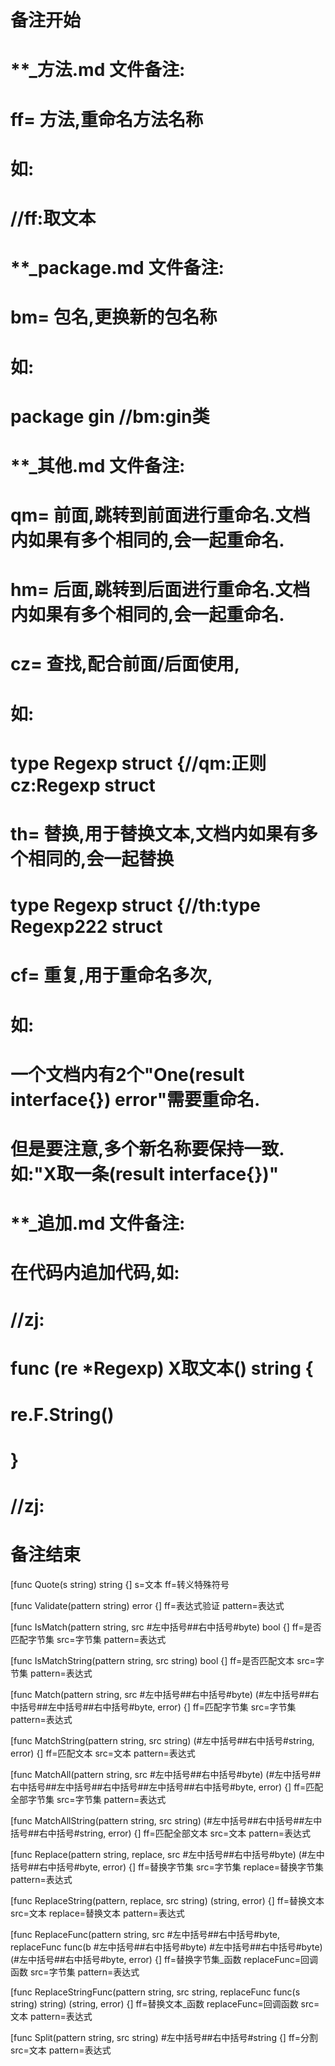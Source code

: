 # 备注开始
# **_方法.md 文件备注:
# ff= 方法,重命名方法名称
# 如:
# //ff:取文本

# **_package.md 文件备注:
# bm= 包名,更换新的包名称 
# 如: 
# package gin //bm:gin类

# **_其他.md 文件备注:
# qm= 前面,跳转到前面进行重命名.文档内如果有多个相同的,会一起重命名.
# hm= 后面,跳转到后面进行重命名.文档内如果有多个相同的,会一起重命名.
# cz= 查找,配合前面/后面使用,
# 如:
# type Regexp struct {//qm:正则 cz:Regexp struct
#
# th= 替换,用于替换文本,文档内如果有多个相同的,会一起替换
# type Regexp struct {//th:type Regexp222 struct
#
# cf= 重复,用于重命名多次,
# 如: 
# 一个文档内有2个"One(result interface{}) error"需要重命名.
# 但是要注意,多个新名称要保持一致. 如:"X取一条(result interface{})"

# **_追加.md 文件备注:
# 在代码内追加代码,如:
# //zj:
# func (re *Regexp) X取文本() string { 
#    re.F.String()
# }
# //zj:
# 备注结束

[func Quote(s string) string {]
s=文本
ff=转义特殊符号

[func Validate(pattern string) error {]
ff=表达式验证
pattern=表达式

[func IsMatch(pattern string, src #左中括号##右中括号#byte) bool {]
ff=是否匹配字节集
src=字节集
pattern=表达式

[func IsMatchString(pattern string, src string) bool {]
ff=是否匹配文本
src=字节集
pattern=表达式

[func Match(pattern string, src #左中括号##右中括号#byte) (#左中括号##右中括号##左中括号##右中括号#byte, error) {]
ff=匹配字节集
src=字节集
pattern=表达式

[func MatchString(pattern string, src string) (#左中括号##右中括号#string, error) {]
ff=匹配文本
src=文本
pattern=表达式

[func MatchAll(pattern string, src #左中括号##右中括号#byte) (#左中括号##右中括号##左中括号##右中括号##左中括号##右中括号#byte, error) {]
ff=匹配全部字节集
src=字节集
pattern=表达式

[func MatchAllString(pattern string, src string) (#左中括号##右中括号##左中括号##右中括号#string, error) {]
ff=匹配全部文本
src=文本
pattern=表达式

[func Replace(pattern string, replace, src #左中括号##右中括号#byte) (#左中括号##右中括号#byte, error) {]
ff=替换字节集
src=字节集
replace=替换字节集
pattern=表达式

[func ReplaceString(pattern, replace, src string) (string, error) {]
ff=替换文本
src=文本
replace=替换文本
pattern=表达式

[func ReplaceFunc(pattern string, src #左中括号##右中括号#byte, replaceFunc func(b #左中括号##右中括号#byte) #左中括号##右中括号#byte) (#左中括号##右中括号#byte, error) {]
ff=替换字节集_函数
replaceFunc=回调函数
src=字节集
pattern=表达式

[func ReplaceStringFunc(pattern string, src string, replaceFunc func(s string) string) (string, error) {]
ff=替换文本_函数
replaceFunc=回调函数
src=文本
pattern=表达式

[func Split(pattern string, src string) #左中括号##右中括号#string {]
ff=分割
src=文本
pattern=表达式
